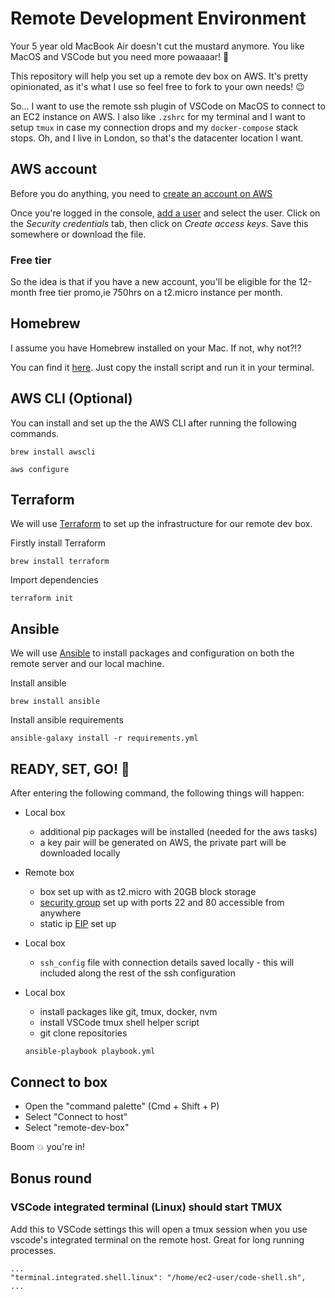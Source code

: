 # Remote Development Environment
Your 5 year old MacBook Air doesn't cut the mustard anymore.
You like MacOS and VSCode but you need more powaaaar! 🚀

This repository will help you set up a remote dev box on AWS.
It's pretty opinionated, as it's what I use so feel free to fork to your own needs! 😉

So... I want to use the remote ssh plugin of VSCode on MacOS to connect to an EC2 instance on AWS.
I also like `.zshrc` for my terminal and I want to setup `tmux` in case my connection drops and my `docker-compose` stack stops.
Oh, and I live in London, so that's the datacenter location I want.

## AWS account
Before you do anything, you need to [create an account on AWS](https://portal.aws.amazon.com/billing/signup#/start)

Once you're logged in the console, [add a user](https://console.aws.amazon.com/iam/home?#/users) and select the user. Click on the _Security credentials_ tab, then click on _Create access keys_. Save this somewhere or download the file.

### Free tier
So the idea is that if you have a new account, you'll be eligible for the 12-month free tier promo,ie 750hrs on a t2.micro instance per month.

## Homebrew
I assume you have Homebrew installed on your Mac. If not, why not?!?

You can find it [here](https://brew.sh). Just copy the install script and run it in your terminal.

## AWS CLI (Optional)
You can install and set up the the AWS CLI after running the following commands.
```
brew install awscli

aws configure
```

## Terraform
We will use [Terraform](https://www.terraform.io) to set up the infrastructure for our remote dev box.

Firstly install Terraform
```
brew install terraform
```
Import dependencies
```
terraform init
```

## Ansible
We will use [Ansible](https://www.ansible.com) to install packages and configuration on both the remote server and our local machine.

Install ansible
```
brew install ansible
```
Install ansible requirements
```
ansible-galaxy install -r requirements.yml
```

## READY, SET, GO! 💨
After entering the following command, the following things will happen:
* Local box
  * additional pip packages will be installed (needed for the aws tasks)
  * a key pair will be generated on AWS, the private part will be downloaded locally
* Remote box
  * box set up with as t2.micro with 20GB block storage
  * [security group](https://docs.aws.amazon.com/vpc/latest/userguide/VPC_SecurityGroups.html) set up with ports 22 and 80 accessible from anywhere
  * static ip [EIP](https://docs.aws.amazon.com/AWSEC2/latest/UserGuide/elastic-ip-addresses-eip.html) set up
* Local box
  * `ssh_config` file with connection details saved locally - this will included along the rest of the ssh configuration
* Local box
  * install packages like git, tmux, docker, nvm
  * install VSCode tmux shell helper script
  * git clone repositories

  ```
  ansible-playbook playbook.yml
  ```

## Connect to box

* Open the "command palette" (Cmd + Shift + P)
* Select "Connect to host"
* Select "remote-dev-box"

Boom 💥  you're in!

## Bonus round
### VSCode integrated terminal (Linux) should start TMUX
Add this to VSCode settings this will open a tmux session when you use vscode's integrated terminal on the remote host. Great for long running processes.
```
...
"terminal.integrated.shell.linux": "/home/ec2-user/code-shell.sh",
...
```
